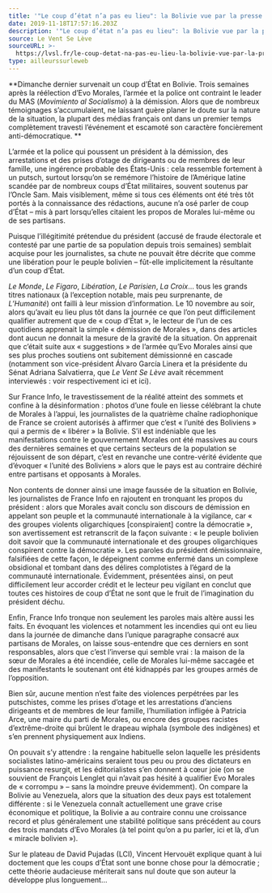 ```yaml
---
title: '"Le coup d’état n’a pas eu lieu": la Bolivie vue par la presse française'
date: 2019-11-18T17:57:16.203Z
description: '"Le coup d’état n’a pas eu lieu": la Bolivie vue par la presse française'
source: Le Vent Se Lève
sourceURL: >-
  https://lvsl.fr/le-coup-detat-na-pas-eu-lieu-la-bolivie-vue-par-la-presse-francaise
type: ailleurssurleweb
---
```

**Dimanche dernier survenait un coup d’État en Bolivie. Trois semaines après la réélection d’Evo Morales, l’armée et la police ont contraint le leader du MAS (*Movimiento al Socialismo*) à la démission. Alors que de nombreux témoignages s’accumulaient, ne laissant guère planer le doute sur la nature de la situation, la plupart des médias français ont dans un premier temps complètement travesti l’événement et escamoté son caractère foncièrement anti-démocratique.**

L’armée et la police qui poussent un président à la démission, des arrestations et des prises d’otage de dirigeants ou de membres de leur famille, une ingérence probable des États-Unis : cela ressemble fortement à un putsch, surtout lorsqu’on se remémore l’histoire de l’Amérique latine scandée par de nombreux coups d’État militaires, souvent soutenus par l’Oncle Sam. Mais visiblement, même si tous ces éléments ont été très tôt portés à la connaissance des rédactions, aucune n’a osé parler de coup d’État – mis à part lorsqu’elles citaient les propos de Morales lui-même ou de ses partisans.

Puisque l’illégitimité prétendue du président (accusé de fraude électorale et contesté par une partie de sa population depuis trois semaines) semblait acquise pour les journalistes, sa chute ne pouvait être décrite que comme une libération pour le peuple bolivien – fût-elle implicitement la résultante d’un coup d’État.

*Le Monde*, *Le Figaro*, *Libération*, *Le Parisien*, *La Croix*… tous les grands titres nationaux (à l’exception notable, mais peu surprenante, de *L’Humanité*) ont failli à leur mission d’information. Le 10 novembre au soir, alors qu’avait eu lieu plus tôt dans la journée ce que l’on peut difficilement qualifier autrement que de « coup d’État », le lecteur de l’un de ces quotidiens apprenait la simple « démission de Morales », dans des articles dont aucun ne donnait la mesure de la gravité de la situation. On apprenait que c’était suite aux « suggestions » de l’armée qu’Evo Morales ainsi que ses plus proches soutiens ont subitement démissionné en cascade (notamment son vice-président Álvaro García Linera et la présidente du Sénat Adriana Salvatierra, que *Le Vent Se Lève* avait récemment interviewés : voir respectivement ici et ici).

Sur France Info, le travestissement de la réalité atteint des sommets et confine à la désinformation : photos d’une foule en liesse célébrant la chute de Morales à l’appui, les journalistes de la quatrième chaîne radiophonique de France se croient autorisés à affirmer que c’est « l’unité des Boliviens » qui a permis de « libérer » la Bolivie. S’il est indéniable que les manifestations contre le gouvernement Morales ont été massives au cours des dernières semaines et que certains secteurs de la population se réjouissent de son départ, c’est en revanche une contre-vérité évidente que d’évoquer « l’unité des Boliviens » alors que le pays est au contraire déchiré entre partisans et opposants à Morales.

Non contents de donner ainsi une image faussée de la situation en Bolivie, les journalistes de France Info en rajoutent en tronquant les propos du président : alors que Morales avait conclu son discours de démission en appelant son peuple et la communauté internationale à la vigilance, car « des groupes violents oligarchiques [conspiraient] contre la démocratie », son avertissement est retranscrit de la façon suivante : « le peuple bolivien doit savoir que la communauté internationale et des groupes oligarchiques conspirent contre la démocratie ». Les paroles du président démissionnaire, falsifiées de cette façon, le dépeignent comme enfermé dans un complexe obsidional et tombant dans des délires complotistes à l’égard de la communauté internationale. Évidemment, présentées ainsi, on peut difficilement leur accorder crédit et le lecteur peu vigilant en conclut que toutes ces histoires de coup d’État ne sont que le fruit de l’imagination du président déchu.

Enfin, France Info tronque non seulement les paroles mais altère aussi les faits. En évoquant les violences et notamment les incendies qui ont eu lieu dans la journée de dimanche dans l’unique paragraphe consacré aux partisans de Morales, on laisse sous-entendre que ces derniers en sont responsables, alors que c’est l’inverse qui semble vrai : la maison de la sœur de Morales a été incendiée, celle de Morales lui-même saccagée et des manifestants le soutenant ont été kidnappés par les groupes armés de l’opposition.

Bien sûr, aucune mention n’est faite des violences perpétrées par les putschistes, comme les prises d’otage et les arrestations d’anciens dirigeants et de membres de leur famille, l’humiliation infligée à Patricia Arce, une maire du parti de Morales, ou encore des groupes racistes d’extrême-droite qui brûlent le drapeau wiphala (symbole des indigènes) et s’en prennent physiquement aux Indiens.

On pouvait s’y attendre : la rengaine habituelle selon laquelle les présidents socialistes latino-américains seraient tous peu ou prou des dictateurs en puissance resurgit, et les éditorialistes s’en donnent à cœur joie (on se souvient de François Lenglet qui n’avait pas hésité à qualifier Evo Morales de « corrompu » – sans la moindre preuve évidemment). On compare la Bolivie au Venezuela, alors que la situation des deux pays est totalement différente : si le Venezuela connaît actuellement une grave crise économique et politique, la Bolivie a au contraire connu une croissance record et plus généralement une stabilité politique sans précédent au cours des trois mandats d’Evo Morales (à tel point qu’on a pu parler, ici et là, d’un « miracle bolivien »).

Sur le plateau de David Pujadas (LCI), Vincent Hervouët explique quant à lui doctement que les coups d’État sont une bonne chose pour la démocratie ; cette théorie audacieuse mériterait sans nul doute que son auteur la développe plus longuement…
